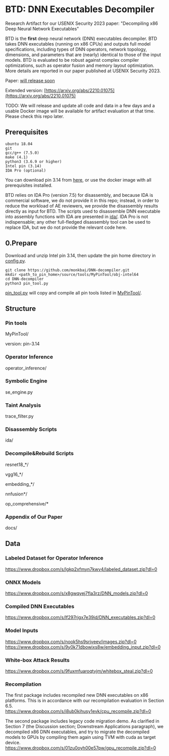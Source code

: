 # BTD: DNN Executables Decompiler

Research Artifact for our USENIX Security 2023 paper: "Decompiling x86 Deep Neural Network Executables"

BTD is the **first** deep neural network (DNN) executables decompiler. BTD takes DNN executables (running on x86 CPUs) and outputs full model specifications, including types of DNN operators, network topology, dimensions, and parameters that are (nearly) identical to those of the input models. BTD is evaluated to be robust against complex compiler optimizations, such as operator fusion and memory layout optimization. More details are reported in our paper published at USENIX Security 2023.

Paper: [will release soon](README.md)

Extended version: [https://arxiv.org/abs/2210.01075](https://arxiv.org/abs/2210.01075)

TODO: We will release and update all code and data in a few days and a usable Docker image will be available for artifact evaluation at that time. Please check this repo later.

## Prerequisites
```
ubuntu 18.04
git
gcc/g++ (7.5.0)
make (4.1)
python3 (3.6.9 or higher)
Intel pin (3.14) 
IDA Pro (optional)
```
You can download pin 3.14 from [here](https://www.intel.com/content/www/us/en/developer/articles/tool/pin-a-binary-instrumentation-tool-downloads.html), or use the docker image with all prerequisites installed.

BTD relies on IDA Pro (version 7.5) for disassembly, and because IDA is commercial software, we do not provide it in this repo; instead, in order to reduce the workload of AE reviewers, we provide the disassembly results directly as input for BTD. The scripts used to disassemble DNN executable into assembly functions with IDA are presented in [ida/](https://github.com/monkbai/DNN-decompiler/tree/master/ida). IDA Pro is not indispensable; any other full-fledged disassembly tool can be used to replace IDA, but we do not provide the relevant code here.

## 0.Prepare

Download and unzip Intel pin 3.14, then update the pin home directory in [config.py](https://github.com/monkbai/DNN-decompiler/blob/master/config.py#L3).

```
git clone https://github.com/monkbai/DNN-decompiler.git
mkdir <path_to_pin_home>/source/tools/MyPinTool/obj-intel64
cd DNN-decompiler
python3 pin_tool.py
```
[pin_tool.py](https://github.com/monkbai/DNN-decompiler/blob/master/pin_tools.py#L101) will copy and compile all pin tools listed in [MyPinTool/](https://github.com/monkbai/DNN-decompiler/tree/master/MyPinTool).

## Structure

### Pin tools
MyPinTool/

version: pin-3.14

### Operator Inference
operator_inference/

### Symbolic Engine
se_engine.py

### Taint Analysis
trace_filter.py

### Disassembly Scripts
ida/

### Decompile&Rebuild Scripts
resnet18_\*/  

vgg16_\*/  

embedding_\*/

nnfusion\*/

op_comprehensive/\*

### Appendix of Our Paper
docs/

## Data

### Labeled Dataset for Operator Inference
https://www.dropbox.com/s/lgkp2xfmyn7kwv4/labeled_dataset.zip?dl=0

### ONNX Models
https://www.dropbox.com/s/x8gwqyej7fla3rz/DNN_models.zip?dl=0

### Compiled DNN Executables
https://www.dropbox.com/s/lf297rjgx7e39id/DNN_executables.zip?dl=0

### Model Inputs
https://www.dropbox.com/s/nook5hs9srjveev/images.zip?dl=0  
https://www.dropbox.com/s/9y0k71dbowixs8w/embedding_input.zip?dl=0

### White-box Attack Results
https://www.dropbox.com/s/9fuxmfuaroqtvjm/whitebox_steal.zip?dl=0

### Recompilation
The first package includes recompiled new DNN executables on x86 platforms. This is in accordance with our recompilation evaluation in Section 6.5.  
https://www.dropbox.com/s/i8ub0kihusy1evk/cpu_recompile.zip?dl=0  

The second package includes legacy code migration demo. As clarified in Section 7 (the Discussion section; Downstream Applications paragraph), we decompiled x86 DNN executables, and try to migrate the decompiled models to GPUs by compiling them again using TVM with cuda as target device.  
https://www.dropbox.com/s/01zu0oyh00e57pw/gpu_recompile.zip?dl=0
